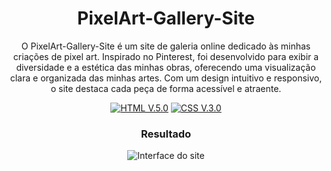 <div align="center">

# PixelArt-Gallery-Site

 O PixelArt-Gallery-Site é um site de galeria online dedicado às minhas criações de pixel art. Inspirado no Pinterest, foi desenvolvido para exibir a diversidade e a estética das minhas obras, oferecendo uma visualização clara e organizada das minhas artes. Com um design intuitivo e responsivo, o site destaca cada peça de forma acessível e atraente.

[![HTML V.5.0](https://img.shields.io/badge/HTML-E34F26?style=for-the-badge&logo=html5&logoColor=white)](https://developer.mozilla.org/en-US/docs/Web/HTML)
[![CSS V.3.0](https://img.shields.io/badge/CSS-1572B6?style=for-the-badge&logo=css3&logoColor=white)](https://developer.mozilla.org/en-US/docs/Web/CSS)

### Resultado
![Interface do site](img/interface.gif)
</div>
